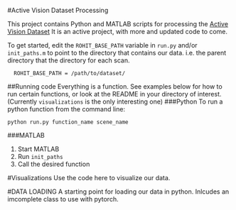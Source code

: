 #Active Vision Dataset Processing

This project contains Python and MATLAB scripts for processing the
 [Active Vision Dataset](http://cs.unc.edu/~ammirato/active_vision_dataset_website/index.html)
It is an active project, with more and updated code to come.


To get started, edit the `ROHIT_BASE_PATH` variable in `run.py` and/or `init_paths.m`
to point to the directory that contains our data. i.e. the parent directory 
that the directory for each scan.

```
  ROHIT_BASE_PATH = /path/to/dataset/
```

##Running code
Everything is a function. See examples below
for how to run certain functions, or look at the README
in your directory of interest. (Currently `visualizations` 
is the only interesting one)
###Python
To run a python function from the command line:
  ```
  python run.py function_name scene_name
  ```

###MATLAB
1. Start MATLAB
2. Run `init_paths`
3. Call the desired function



#Visualizations
Use the code here to visualize our data.


#DATA LOADING
A starting point for loading our data in python. 
Inlcudes an imcomplete class to use with pytorch.

 



